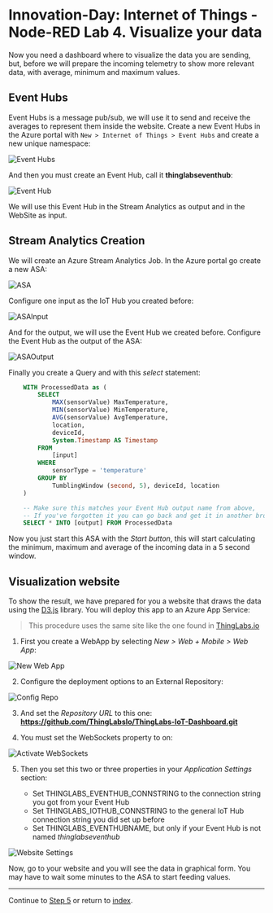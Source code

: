 # Innovation-Day: Internet of Things - Node-RED Lab 4. Visualize your data

Now you need a dashboard where to visualize the data you are sending, but, before we will prepare the incoming telemetry to show more relevant data, with average, minimum and maximum values.

## Event Hubs

Event Hubs is a message pub/sub, we will use it to send and receive the averages to represent them inside the website. Create a new Event Hubs in the Azure portal with `New > Internet of Things > Event Hubs` and create a new unique namespace:

![Event Hubs](./images/neweh.png "New Event Hub namespace")

And then you must create an Event Hub, call it **thinglabseventhub**:

![Event Hub](./images/createeh.png "Create Event Hub")

We will use this Event Hub in the Stream Analytics as output and in the WebSite as input.

## Stream Analytics Creation

We will create an Azure Stream Analytics Job. In the Azure portal go create a new ASA:

![ASA](./images/createasa.png "Create ASA")

Configure one input as the IoT Hub you created before:

![ASAInput](./images/asainput.png "Create ASA input")

And for the output, we will use the Event Hub we created before.
Configure the Event Hub as the output of the ASA:

![ASAOutput](./images/asaoutput.png "Create ASA output")

Finally you create a Query and with this *select* statement:

```sql
    WITH ProcessedData as (
        SELECT
            MAX(sensorValue) MaxTemperature,
            MIN(sensorValue) MinTemperature,
            AVG(sensorValue) AvgTemperature,
            location,
            deviceId,
            System.Timestamp AS Timestamp
        FROM
            [input]
        WHERE
            sensorType = 'temperature'
        GROUP BY
            TumblingWindow (second, 5), deviceId, location
    )

    -- Make sure this matches your Event Hub output name from above,
    -- If you've forgotten it you can go back and get it in another browser tab
    SELECT * INTO [output] FROM ProcessedData
```

Now you just start this ASA with the *Start button*, this will start calculating the minimum, maximum and average of the incoming data in a 5 second window.

## Visualization website

To show the result, we have prepared for you a website that draws the data using the [D3.js](https://d3js.org) library. You will deploy this app to an Azure App Service:

> This procedure uses the same site like the one found in [ThingLabs.io](http://thinglabs.io/labs/edison/grove/visualize/)


1. First you create a WebApp by selecting *New > Web + Mobile > Web App*:

![New Web App](./images/newwebapp.png "New Web App")

2. Configure the deployment options to an External Repository:

![Config Repo](./images/configurerepo.png "Configure Repo")

3. And set the *Repository URL* to this one: **https://github.com/ThingLabsIo/ThingLabs-IoT-Dashboard.git**

4. You must set the WebSockets property to on:

![Activate WebSockets](./images/setwebsockets.png "Activate WebSockets")

5. Then you set this two or three properties in your *Application Settings* section:

    * Set THINGLABS_EVENTHUB_CONNSTRING to the connection string you got from your Event Hub
    * Set THINGLABS_IOTHUB_CONNSTRING to the general IoT Hub connection string you did set up before
    * Set THINGLABS_EVENTHUBNAME, but only if your Event Hub is not named *thinglabseventhub*

![Website Settings](./images/websitesettings.png "Website Settings")

Now, go to your website and you will see the data in graphical form. You may have to wait some minutes to the ASA to start feeding values.


---
Continue to [Step 5](./node-red_lab_5.md) or return to [index](node-red_lab.md).